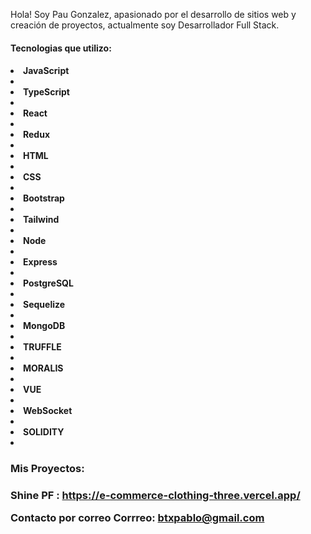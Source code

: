 Hola! Soy Pau Gonzalez, apasionado por el desarrollo de sitios web y creación de proyectos, actualmente soy Desarrollador Full Stack.

<h4>Tecnologias que utilizo:<h4>
<li>JavaScript<li>
<li>TypeScript<li>
<li>React<li>
<li>Redux<li>
<li>HTML<li>
<li>CSS<li>
<li>Bootstrap<li>
<li>Tailwind<li>
<li>Node<li>
<li>Express<li>
<li>PostgreSQL<li>
<li>Sequelize<li>
<li>MongoDB<li>
<li>TRUFFLE<li>
<li>MORALIS<li>
<li>VUE<li>
<li>WebSocket<li>
<li>SOLIDITY<li>

<h3>Mis Proyectos:<h3>

Shine PF :
https://e-commerce-clothing-three.vercel.app/

Contacto por correo
Corrreo: btxpablo@gmail.com
